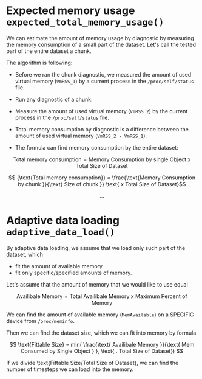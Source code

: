 # Expected memory usage ``` expected_total_memory_usage() ```

We can estimate the amount of memory usage by diagnostic by measuring the memory consumption of a small part of the dataset.
Let's call the tested part of the entire dataset a chunk.

The algorithm is following:

 - Before we ran the chunk diagnostic, we measured the amount of used virtual memory (``` VmRSS_1 ```) by a current process in the ``` /proc/self/status ``` file.

 - Run any diagnostic of a chunk. 

 - Measure the amount of used virtual memory (``` VmRSS_2 ```) by the current process in the ``` /proc/self/status ``` file. 

 - Total memory consumption by diagnostic is a difference between the amount of used virtual memory (``` VmRSS_2 - VmRSS_1 ```).

 - The formula can find memory consumption by the entire dataset:

 $$ {\text{Total memory consumption}} =  \text{Memory Consumption by single Object  x }  \text{ Total Size of Dataset} $$ 
 
 $$ {\text{Total memory consumption}} =   \frac{\text{Memory Consumption by chunk }}{\text{ Size of chunk }}   \text{ x Total Size of Dataset}$$

$$  \text{...} $$

# Adaptive data loading ``` adaptive_data_load() ```

By adaptive data loading, we assume that we load only such part of the dataset, which
 -  fit the amount of available memory
 - fit only specific/specified amounts of memory.

Let's assume that the amount of memory that we would like to use equal 

$$ \text{Availibale Memory} =  \text{Total Availibale Memory   x }  \text{Maximum Percent of Memory} $$


We can find the amount of available memory (``` MemAvailable ```) on a SPECIFIC device from ``` /proc/meminfo ```.

Then we can find the dataset size, which we can fit into memory by formula

$$   \text{Fittable Size} = min( \frac{\text{ Availibale Memory }}{\text{ Mem Consumed by Single Object } }, \text{ . Total Size of Dataset}) $$


If we divide \text{Fittable Size/Total Size of Dataset}, we can find the number of timesteps we can load into the memory. 
